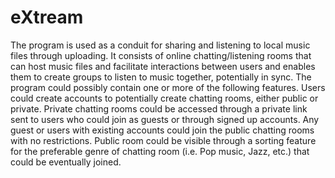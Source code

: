 # eXtream

The program is used as a conduit for sharing and listening to local music files through
uploading. It consists of online chatting/listening rooms that can host music files and
facilitate interactions between users and enables them to create groups to listen to music
together, potentially in sync. The program could possibly contain one or more of the
following features.
Users could create accounts to potentially create chatting rooms, either public or private.
Private chatting rooms could be accessed through a private link sent to users who could
join as guests or through signed up accounts. Any guest or users with existing accounts
could join the public chatting rooms with no restrictions. Public room could be visible
through a sorting feature for the preferable genre of chatting room (i.e. Pop music, Jazz,
etc.) that could be eventually joined.
